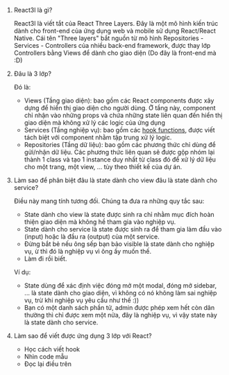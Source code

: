 1. React3l là gì?

    React3l là viết tắt của React Three Layers. Đây là một mô hình kiến trúc dành cho front-end của ứng dụng web và mobile sử dụng React/React Native. Cái tên "Three layers" bắt nguồn từ mô hình Repositories - Services - Controllers của nhiều back-end framework, được thay lớp Controllers bằng Views để dành cho giao diện (Do đây là front-end mà :D)

2. Đâu là 3 lớp?
    
    Đó là:
    - Views (Tầng giao diện): bao gồm các React components được xây dựng để hiển thị giao diện cho người dùng. Ở tầng này, component chỉ nhận vào những props và chứa những state liên quan đến hiển thị giao diện mà không xử lý các logic của ứng dụng
    - Services (Tầng nghiệp vụ): bao gồm các [hook functions](https://reactjs.org/docs/hooks-intro.html), được viết tách biệt với component nhằm tập trung xử lý logic.
    - Repositories (Tầng dữ liệu): bao gồm các phương thức chỉ dùng để gửi/nhận dữ liệu. Các phương thức liên quan sẽ được gộp nhóm lại thành 1 class và tạo 1 instance duy nhất từ class đó để xử lý dữ liệu cho một trang, một view, ... tùy theo thiết kế của dự án.

3. Làm sao để phân biệt đâu là state dành cho view đâu là state dành cho service?
    
    Điều này mang tính tương đối. Chúng ta đưa ra những quy tắc sau:
    - State dành cho view là state được sinh ra chỉ nhằm mục đích hoàn thiện giao diện mà không hề tham gia vào nghiệp vụ.
    - State dành cho service là state được sinh ra để tham gia làm đầu vào (input) hoặc là đầu ra (output) của một service.
    - Đừng bắt bẻ nếu ông sếp bạn bảo visible là state dành cho nghiệp vụ, ừ thì đó là nghiệp vụ vì ông ấy muốn thế.
    - Làm đi rồi biết.

    Ví dụ:
    - State dùng để xác định việc đóng mở một modal, đóng mở sidebar, ... là state dành cho giao diện, vì không có nó không làm sai nghiệp vụ, trừ khi nghiệp vụ yêu cầu như thế :))
    - Bạn có một danh sách phần tử, admin được phép xem hết còn dân thường thì chỉ được xem một nửa, đây là nghiệp vụ, vì vậy state này là state dành cho service.

4. Làm sao để viết được ứng dụng 3 lớp với React?
    - Học cách viết hook
    - Nhìn code mẫu
    - Đọc lại điều trên
